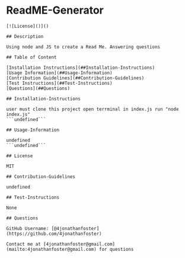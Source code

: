 # ReadME-Generator
    [![License]()]()
  
    ## Description
    
    Using node and JS to create a Read Me. Answering questions
    
    ## Table of Content
    
    [Installation Instructions](##Installation-Instructions)  
    [Usage Information](##Usage-Information)  
    [Contribution Guidelines](##Contribution-Guidelines)  
    [Test Instructions](##Test-Instructions)  
    [Questions](##Questions)  
    
    ## Installation-Instructions
    
    user must clone this project open terrminal in index.js run "node index.js"  
    ```undefined```
    
    ## Usage-Information
    
    undefined  
    ```undefined```
    
    ## License
    
    MIT
    
    ## Contribution-Guidelines
    
    undefined
    
    ## Test-Instructions
    
    None
    
    ## Questions
    
    GitHub Username: [@4jonathanfoster](https://github.com/4jonathanfoster)
    
    Contact me at [4jonathanfoster@gmail.com](mailto:4jonathanfoster@gmail.com) for questions
